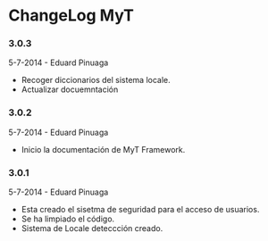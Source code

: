 ChangeLog MyT
============

### 3.0.3
5-7-2014 - Eduard Pinuaga

- Recoger diccionarios del sistema locale.
- Actualizar docuemntación


### 3.0.2
5-7-2014 - Eduard Pinuaga

- Inicio la documentación de MyT Framework.


### 3.0.1
5-7-2014 - Eduard Pinuaga

- Esta creado el sisetma de seguridad para el acceso de usuarios.
- Se ha limpiado el código.
- Sistema de Locale deteccción creado.


